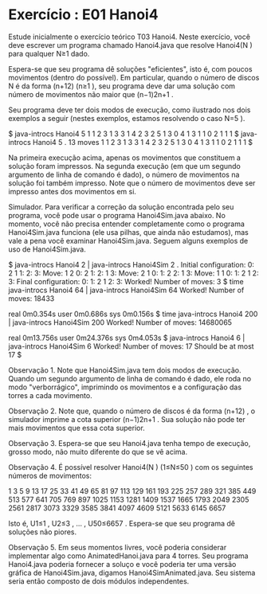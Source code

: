 # Exercício : E01 Hanoi4

Estude inicialmente o exercício teórico T03 Hanoi4. Neste exercício, você deve escrever um programa chamado Hanoi4.java que resolve Hanoi4(N
) para qualquer N≥1
 dado.

Espera-se que seu programa dê soluções "eficientes", isto é, com poucos movimentos (dentro do possível). Em particular, quando o número de discos N
 é da forma (n+12)
 (n≥1
), seu programa deve dar uma solução com número de movimentos não maior que (n−1)2n+1
.

Seu programa deve ter dois modos de execução, como ilustrado nos dois exemplos a seguir (nestes exemplos, estamos resolvendo o caso N=5
).

$ java-introcs Hanoi4 5
1 1  2 3  1 3  3 1  4 2  3 2  5 1  3 0  4 1  3 1  1 0  2 1  1 1
$ java-introcs Hanoi4 5 .
13 moves
1 1  2 3  1 3  3 1  4 2  3 2  5 1  3 0  4 1  3 1  1 0  2 1  1 1
$

Na primeira execução acima, apenas os movimentos que constituem a solução foram impressos. Na segunda execução (em que um segundo argumento de linha de comando é dado), o número de movimentos na solução foi também impresso. Note que o número de movimentos deve ser impresso antes dos movimentos em si.

Simulador. Para verificar a correção da solução encontrada pelo seu programa, você pode usar o programa Hanoi4Sim.java abaixo. No momento, você não precisa entender completamente como o programa Hanoi4Sim.java funciona (ele usa pilhas, que ainda não estudamos), mas vale a pena você examinar Hanoi4Sim.java. Seguem alguns exemplos de uso de Hanoi4Sim.java.

$ java-introcs Hanoi4 2 | java-introcs Hanoi4Sim 2 .
Initial configuration:
0: 2 1
1:
2:
3:
Move: 1 2
0: 2
1:
2: 1
3:
Move: 2 1
0:
1: 2
2: 1
3:
Move: 1 1
0:
1: 2 1
2:
3:
Final configuration:
0:
1: 2 1
2:
3:
Worked!
Number of moves: 3
$ time java-introcs Hanoi4 64 | java-introcs Hanoi4Sim 64
Worked!
Number of moves: 18433

real 0m0.354s
user 0m0.686s
sys 0m0.156s
$ time java-introcs Hanoi4 200 | java-introcs Hanoi4Sim 200
Worked!
Number of moves: 14680065

real 0m13.756s
user 0m24.376s
sys 0m4.053s
$ java-introcs Hanoi4 6 | java-introcs Hanoi4Sim 6
Worked!
Number of moves: 17
Should be at most 17
$

Observação 1. Note que Hanoi4Sim.java tem dois modos de execução.  Quando um segundo argumento de linha de comando é dado, ele roda no modo "verborrágico", imprimindo os movimentos e a configuração das torres a cada movimento.

Observação 2. Note que, quando o número de discos é da forma (n+12)
, o simulador imprime a cota superior (n−1)2n+1
. Sua solução não pode ter mais movimentos que essa cota superior.

Observação 3. Espera-se que seu Hanoi4.java tenha tempo de execução, grosso modo, não muito diferente do que se vê acima.

Observação 4. É possível resolver Hanoi4(N
) (1≤N≤50
) com os seguintes números de movimentos:

1 3 5 9 13 17 25 33 41 49 65 81 97 113 129 161 193 225 257 289 321 385 449 513 577 641 705 769 897 1025 1153 1281 1409 1537 1665 1793 2049 2305 2561 2817 3073 3329 3585 3841 4097 4609 5121 5633 6145 6657

Isto é, U1≤1
, U2≤3
, …
, U50≤6657
. Espera-se que seu programa dê soluções não piores.

Observação 5. Em seus momentos livres, você poderia considerar implementar algo como AnimatedHanoi.java para 4 torres.  Seu programa Hanoi4.java poderia fornecer a soluço e você poderia ter uma versão gráfica de Hanoi4Sim.java, digamos Hanoi4SimAnimated.java.  Seu sistema seria então composto de dois módulos independentes.

